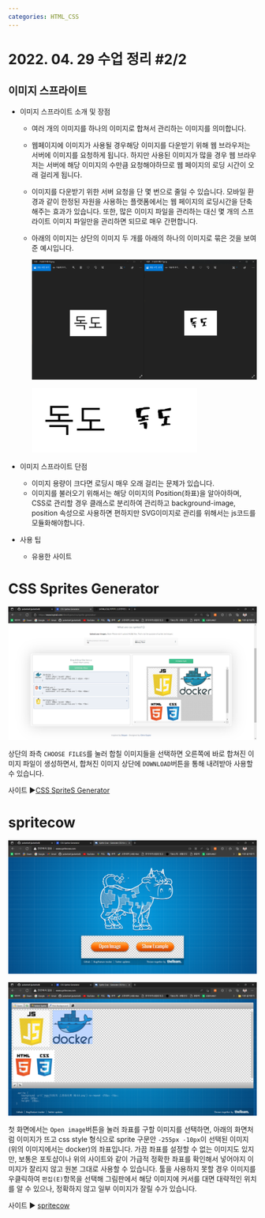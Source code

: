 ```yaml
---
categories: HTML_CSS
---
```

# 2022. 04. 29 수업 정리 #2/2

## 이미지 스프라이트



+ 이미지 스프라이트 소개 및 장점

  * 여러 개의 이미지를 하나의 이미지로 합쳐서 관리하는 이미지를 의미합니다.

  * 웹페이지에 이미지가 사용될 경우해당 이미지를 다운받기 위해 웹 브라우저는 서버에 이미지를 요청하게 됩니다. 
    하지만 사용된 이미지가 많을 경우 웹 브라우저는 서버에 해당 이미지의 수만큼 요청해야하므로 웹 페이지의 로딩 시간이 오래 걸리게 됩니다.

  * 이미지를 다운받기 위한 서버 요청을 단 몇 번으로 줄일 수 있습니다.
    모바일 환경과 같이 한정된 자원을 사용하는 플랫폼에서는 웹 페이지의 로딩시간을 단축해주는 효과가 있습니다.
    또한, 많은 이미지 파일을 관리하는 대신 몇 개의 스프라이트 이미지 파일만을 관리하면 되므로 매우 간편합니다.

  * 아래의 이미지는 상단의 이미지 두 개를 아래의 하나의 이미지로 
    묶은 것을 보여준 예시입니다.

    <img src="../images/2022-04-29-class12(이미지 스프라이트)/이미지 스프라이트 예시1.png" alt="이미지 스프라이트 예시1" style="zoom:80%;" />

    <img src="../images/2022-04-29-class12(이미지 스프라이트)/구글폰트예시8.png" alt="구글폰트예시8" style="zoom:80%;" /><br>

+ 이미지 스프라이트 단점
  * 이미지 용량이 크다면 로딩시 매우 오래 걸리는 문제가 있습니다.
  * 이미지를 불러오기 위해서는 해당 이미지의 Position(좌표)을 알아야하며, CSS로 관리할 경우 클래스로 분리하여 관리하고 background-image, position 속성으로 사용하면 편하지만 SVG이미지로 관리를 위해서는 js코드를 모듈화해야합니다.<br>

+ 사용 팁
  * 유용한 사이트 

# CSS Sprites Generator

​			<img src="../images/2022-04-29-class12(이미지 스프라이트)/이미지 스프라이트 예시2.png" alt="이미지 스프라이트 예시2" style="zoom:80%;" />

상단의 좌측 `CHOOSE FILES`를 눌러 합칠 이미지들을 선택하면 오른쪽에 바로 합쳐진 이미지 파일이 생성하면서, 합쳐진 이미지 상단에 `DOWNLOAD`버튼을 통해 내려받아 사용할 수 있습니다.<br>

사이트 ▶<a href=https://www.toptal.com/developers/css/sprite-generator/>CSS SpriteS Generator</a>

# spritecow

<img src="../images/2022-04-29-class12(이미지 스프라이트)/이미지 스프라이트 예시3.png" alt="이미지 스프라이트 예시3" style="zoom:80%;" />

<img src="../images/2022-04-29-class12(이미지 스프라이트)/이미지 스프라이트 예시5.png" alt="이미지 스프라이트 예시5" style="zoom:80%;" /><br>

첫 화면에서는 `Open image`버튼을 눌러 좌표를 구할 이미지를 선택하면, 아래의 화면처럼 이미지가 뜨고 css style 형식으로 sprite 구문안 `-255px -10px`이 선택된 이미지(위의 이미지에서는 docker)의 좌표입니다. 
가끔 좌표를 설정할 수 없는 이미지도 있지만, 보통은 포토샵이나 위의 사이트와 같이 가급적 정확한 좌표를 확인해서 넣어야지 이미지가 잘리지 않고 원본 그대로 사용할 수 있습니다.
툴을 사용하지 못할 경우 이미지를 우클릭하여 `편집(E)`항목을 선택해 그림판에서 해당 이미지에 커서를 대면 대략적인 위치를 알 수 있으나, 정확하지 않고 일부 이미지가 잘릴 수가 있습니다. 

사이트 ▶ <a href=http://www.spritecow.com/>spritecow</a>





